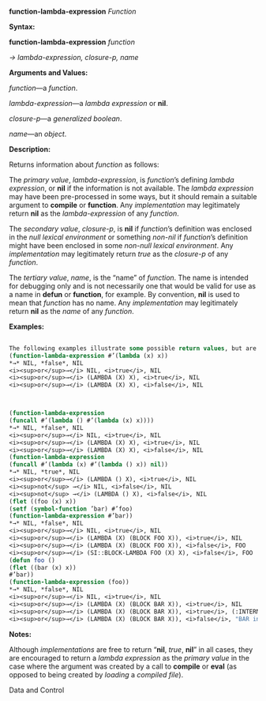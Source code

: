 **function-lambda-expression** *Function* 



**Syntax:** 



**function-lambda-expression** *function* 



*→ lambda-expression, closure-p, name* 



**Arguments and Values:** 



*function*—a *function*. 



*lambda-expression*—a *lambda expression* or **nil**. 



*closure-p*—a *generalized boolean*. 



*name*—an *object*. 



**Description:** 



Returns information about *function* as follows: 



The *primary value*, *lambda-expression*, is *function*’s defining *lambda expression*, or **nil** if the information is not available. The *lambda expression* may have been pre-processed in some ways, but it should remain a suitable argument to **compile** or **function**. Any *implementation* may legitimately return **nil** as the *lambda-expression* of any *function*. 



The *secondary value*, *closure-p*, is **nil** if *function*’s definition was enclosed in the *null lexical environment* or something *non-nil* if *function*’s definition might have been enclosed in some *non-null lexical environment*. Any *implementation* may legitimately return *true* as the *closure-p* of any *function*. 



The *tertiary value*, *name*, is the “name” of *function*. The name is intended for debugging only and is not necessarily one that would be valid for use as a name in **defun** or **function**, for example. By convention, **nil** is used to mean that *function* has no name. Any *implementation* may legitimately return **nil** as the *name* of any *function*. 



**Examples:**
```lisp
 
The following examples illustrate some possible return values, but are not intended to be exhaustive: 
(function-lambda-expression #’(lambda (x) x)) 
*→* NIL, *false*, NIL 
<i><sup>or</sup>→</i> NIL, <i>true</i>, NIL 
<i><sup>or</sup>→</i> (LAMBDA (X) X), <i>true</i>, NIL 
<i><sup>or</sup>→</i> (LAMBDA (X) X), <i>false</i>, NIL 



(function-lambda-expression 
(funcall #’(lambda () #’(lambda (x) x)))) 
*→* NIL, *false*, NIL 
<i><sup>or</sup>→</i> NIL, <i>true</i>, NIL 
<i><sup>or</sup>→</i> (LAMBDA (X) X), <i>true</i>, NIL 
<i><sup>or</sup>→</i> (LAMBDA (X) X), <i>false</i>, NIL 
(function-lambda-expression 
(funcall #’(lambda (x) #’(lambda () x)) nil)) 
*→* NIL, *true*, NIL 
<i><sup>or</sup>→</i> (LAMBDA () X), <i>true</i>, NIL 
<i><sup>not</sup> →</i> NIL, <i>false</i>, NIL 
<i><sup>not</sup> →</i> (LAMBDA () X), <i>false</i>, NIL 
(flet ((foo (x) x)) 
(setf (symbol-function ’bar) #’foo) 
(function-lambda-expression #’bar)) 
*→* NIL, *false*, NIL 
<i><sup>or</sup>→</i> NIL, <i>true</i>, NIL 
<i><sup>or</sup>→</i> (LAMBDA (X) (BLOCK FOO X)), <i>true</i>, NIL 
<i><sup>or</sup>→</i> (LAMBDA (X) (BLOCK FOO X)), <i>false</i>, FOO 
<i><sup>or</sup>→</i> (SI::BLOCK-LAMBDA FOO (X) X), <i>false</i>, FOO 
(defun foo () 
(flet ((bar (x) x)) 
#’bar)) 
(function-lambda-expression (foo)) 
*→* NIL, *false*, NIL 
<i><sup>or</sup>→</i> NIL, <i>true</i>, NIL 
<i><sup>or</sup>→</i> (LAMBDA (X) (BLOCK BAR X)), <i>true</i>, NIL 
<i><sup>or</sup>→</i> (LAMBDA (X) (BLOCK BAR X)), <i>true</i>, (:INTERNAL FOO 0 BAR) 
<i><sup>or</sup>→</i> (LAMBDA (X) (BLOCK BAR X)), <i>false</i>, "BAR in FOO" 

```
**Notes:** 



Although *implementations* are free to return “**nil**, *true*, **nil**” in all cases, they are encouraged to return a *lambda expression* as the *primary value* in the case where the argument was created by a call to **compile** or **eval** (as opposed to being created by *loading* a *compiled file*). 



Data and Control 












